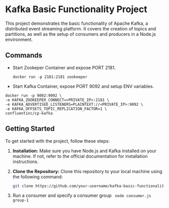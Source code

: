 # Kafka Basic Functionality Project

This project demonstrates the basic functionality of Apache Kafka, a distributed event streaming platform. It covers the creation of topics and partitions, as well as the setup of consumers and producers in a Node.js environment.


## Commands

- Start Zookeper Container and expose PORT 2181.

  ```docker run -p 2181:2181 zookeeper```

- Start Kafka Container, expose PORT 9092 and setup ENV variables.

``` 
docker run -p 9092:9092 \
-e KAFKA_ZOOKEEPER_CONNECT=<PRIVATE_IP>:2181 \
-e KAFKA_ADVERTISED_LISTENERS=PLAINTEXT://<PRIVATE_IP>:9092 \
-e KAFKA_OFFSETS_TOPIC_REPLICATION_FACTOR=1 \
confluentinc/cp-kafka
```

## Getting Started

To get started with the project, follow these steps:

1. **Installation:** Make sure you have Node.js and Kafka installed on your machine. If not, refer to the official documentation for installation instructions.

2. **Clone the Repository:** Clone this repository to your local machine using the following command:

   ```bash
   git clone https://github.com/your-username/kafka-basic-functionality.git

3. Run a consumer and specify a consumer group
``` node consumer.js group-1```

